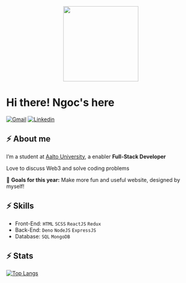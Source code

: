 <div style="text-align: center;">
  <img src='https://media.giphy.com/media/9JDSX9Mpwvir8YoP2I/giphy.gif' width='200px' style='display: inline-block; vertical-align: middle;'>
</div>

# Hi there! Ngoc's here

[![Gmail](https://img.shields.io/twitter/url?label=Gmail&logo=gmail&url=https://gmail.com)](mailto:nguyenangoc5@gmail.com)
[![Linkedin](https://img.shields.io/twitter/url?label=Linkedin&logo=linkedin&url=https://linkedin.com/in/quankun)](https://www.linkedin.com/in/ngoc-nguyen-225288218/)

## ⚡ About me
I’m a student at [Aalto University](https://www.aalto.fi/en), a enabler **Full-Stack Developer**

Love to discuss Web3 and solve coding problems

🔭 **Goals for this year:** Make more fun and useful website, designed by myself!


## ⚡ Skills

- Front-End: `HTML` `SCSS` `ReactJS` `Redux` 
- Back-End: `Deno` `NodeJS` `ExpressJS` 
- Database: `SQL` `MongoDB`

## ⚡ Stats
[![Top Langs](https://github-readme-stats.vercel.app/api/top-langs/?username=TheLondonEye700&layout=compact)](https://github.com/anuraghazra/github-readme-stats)

<!--- [![Anurag's GitHub stats](https://github-readme-stats.vercel.app/api?username=TheLondonEye700&count_private=true)](https://github.com/anuraghazra/github-readme-stats) --->
